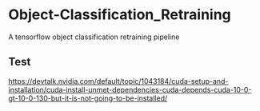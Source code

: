 # Object-Classification_Retraining
A tensorflow object classification retraining pipeline

## Test
https://devtalk.nvidia.com/default/topic/1043184/cuda-setup-and-installation/cuda-install-unmet-dependencies-cuda-depends-cuda-10-0-gt-10-0-130-but-it-is-not-going-to-be-installed/
